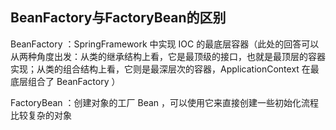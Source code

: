 ## BeanFactory与FactoryBean的区别

BeanFactory ：SpringFramework 中实现 IOC 的最底层容器（此处的回答可以从两种角度出发：从类的继承结构上看，它是最顶级的接口，也就是最顶层的容器实现；从类的组合结构上看，它则是最深层次的容器，ApplicationContext 在最底层组合了 BeanFactory ）

FactoryBean ：创建对象的工厂 Bean ，可以使用它来直接创建一些初始化流程比较复杂的对象